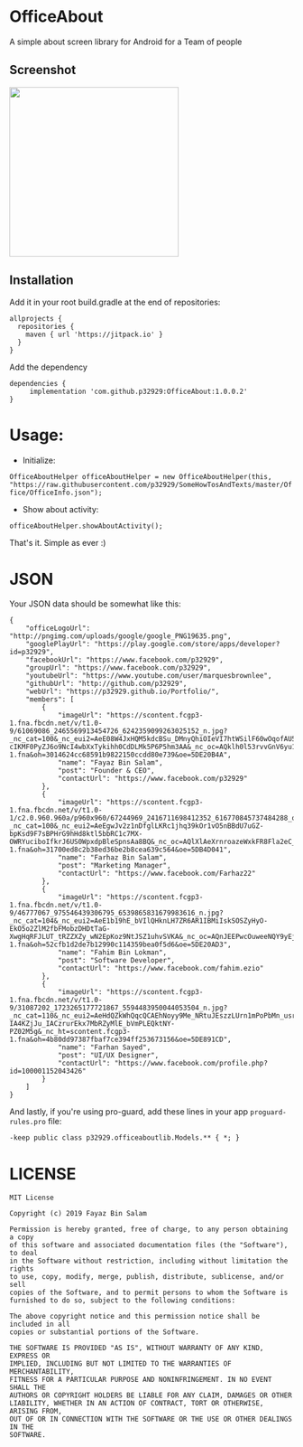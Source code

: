 # OfficeAbout
A simple about screen library for Android for a Team of people

## Screenshot

<img src="https://user-images.githubusercontent.com/6418354/61729396-e7f8fe80-ad98-11e9-9477-9c0b4f8943ba.png" width="300">

## Installation
Add it in your root build.gradle at the end of repositories:
```
allprojects {
  repositories {
    maven { url 'https://jitpack.io' }
  }
}
```

Add the dependency
```
dependencies {
     implementation 'com.github.p32929:OfficeAbout:1.0.0.2'
}
```

# Usage:
* Initialize:

`OfficeAboutHelper officeAboutHelper = new OfficeAboutHelper(this, "https://raw.githubusercontent.com/p32929/SomeHowTosAndTexts/master/Office/OfficeInfo.json");`

* Show about activity:

`officeAboutHelper.showAboutActivity();`

That's it. Simple as ever :)

# JSON
Your JSON data should be somewhat like this:
```
{
    "officeLogoUrl": "http://pngimg.com/uploads/google/google_PNG19635.png",
    "googlePlayUrl": "https://play.google.com/store/apps/developer?id=p32929",
    "facebookUrl": "https://www.facebook.com/p32929",
    "groupUrl": "https://www.facebook.com/p32929",
    "youtubeUrl": "https://www.youtube.com/user/marquesbrownlee",
    "githubUrl": "http://github.com/p32929",
    "webUrl": "https://p32929.github.io/Portfolio/",
    "members": [
        {
            "imageUrl": "https://scontent.fcgp3-1.fna.fbcdn.net/v/t1.0-9/61069086_2465569913454726_6242359099263025152_n.jpg?_nc_cat=100&_nc_eui2=AeE08W4JxHQM5kdcBSu_DMnyQhiOIeVI7htWSilF60wOqofAU5lz6mD6cEi0j4Ffw-cIKMF0PyZJ6o9NcI4wbXxTykihh0CdDLMk5P6P5hm3AA&_nc_oc=AQklh0l53rvvGnV6yu1on1aQPKphOIWhWwOAZZfk5A4nyP0cxYvAOECJzZioFRDzS3s&_nc_ht=scontent.fcgp3-1.fna&oh=3014624cc68591b9822150ccdd80e739&oe=5DE20B4A",
            "name": "Fayaz Bin Salam",
            "post": "Founder & CEO",
            "contactUrl": "https://www.facebook.com/p32929"
        },
        {
            "imageUrl": "https://scontent.fcgp3-1.fna.fbcdn.net/v/t1.0-1/c2.0.960.960a/p960x960/67244969_2416711698412352_616770845737484288_o.jpg?_nc_cat=100&_nc_eui2=AeEgwJv2z1nDfglLKRc1jhq39kOr1vO5nBBdU7uGZ-bpKsd9F7sBPHrG9hHd8ktl5bbRC1c7MX-OWRYuciboIfkrJ6US0WpxdpBleSpnsAa8BQ&_nc_oc=AQlXlAeXrnroazeWxkFR8Fla2eC_otrTCdnIAsA8sMvIJPQmJN1cVBFsO2L0_TqRGfM&_nc_ht=scontent.fcgp3-1.fna&oh=31700ed8c2b38ed36be2b8cea639c564&oe=5DB4D041",
            "name": "Farhaz Bin Salam",
            "post": "Marketing Manager",
            "contactUrl": "https://www.facebook.com/Farhaz22"
        },
        {
            "imageUrl": "https://scontent.fcgp3-1.fna.fbcdn.net/v/t1.0-9/46777067_975546439306795_6539865831679983616_n.jpg?_nc_cat=104&_nc_eui2=AeE1b19hE_bVIlQHknLH7ZR6AR1IBMiIskSOSZyHyO-EkO5o2ZlM2fbFMobzDHDtTaG-XwgHqRFJLUT_tRZZXZy_wN2EpKoz9NtJSZ1uhvSVKA&_nc_oc=AQnJEEPwcOuweeNQY9yEj6d14vT1EajIaYVU9Ljaf0bk832yY1Cmjsg4jByKLUe7dDg&_nc_ht=scontent.fcgp3-1.fna&oh=52cfb1d2de7b12990c114359bea0f5d6&oe=5DE20AD3",
            "name": "Fahim Bin Lokman",
            "post": "Software Developer",
            "contactUrl": "https://www.facebook.com/fahim.ezio"
        },
        {
            "imageUrl": "https://scontent.fcgp3-1.fna.fbcdn.net/v/t1.0-9/31087202_1723265177721867_5594483950044053504_n.jpg?_nc_cat=110&_nc_eui2=AeHdQZkWhQqcQCAEhNoyy9Me_NRtuJEszzLUrn1mPoPbMn_usrMDfrUicnKK1zZNOMtkAy_ewG_nqpB9_l2Nfa5vMzQcnpKFtR1A78rMemzCkw&_nc_oc=AQnUUhMOuUrrNwUWvr-IA4KZjJu_IACzrurEkx7MbRZyMlE_bVmPLEQktNY-PZ02M5g&_nc_ht=scontent.fcgp3-1.fna&oh=4b80dd97387fbaf7ce394ff253673156&oe=5DE891CD",
            "name": "Farhan Sayed",
            "post": "UI/UX Designer",
            "contactUrl": "https://www.facebook.com/profile.php?id=100001152043426"
        }
    ]
}
```

And lastly, if you're using pro-guard, add these lines in your app `proguard-rules.pro` file:

`-keep public class p32929.officeaboutlib.Models.** { *; }`

# LICENSE
```
MIT License

Copyright (c) 2019 Fayaz Bin Salam

Permission is hereby granted, free of charge, to any person obtaining a copy
of this software and associated documentation files (the "Software"), to deal
in the Software without restriction, including without limitation the rights
to use, copy, modify, merge, publish, distribute, sublicense, and/or sell
copies of the Software, and to permit persons to whom the Software is
furnished to do so, subject to the following conditions:

The above copyright notice and this permission notice shall be included in all
copies or substantial portions of the Software.

THE SOFTWARE IS PROVIDED "AS IS", WITHOUT WARRANTY OF ANY KIND, EXPRESS OR
IMPLIED, INCLUDING BUT NOT LIMITED TO THE WARRANTIES OF MERCHANTABILITY,
FITNESS FOR A PARTICULAR PURPOSE AND NONINFRINGEMENT. IN NO EVENT SHALL THE
AUTHORS OR COPYRIGHT HOLDERS BE LIABLE FOR ANY CLAIM, DAMAGES OR OTHER
LIABILITY, WHETHER IN AN ACTION OF CONTRACT, TORT OR OTHERWISE, ARISING FROM,
OUT OF OR IN CONNECTION WITH THE SOFTWARE OR THE USE OR OTHER DEALINGS IN THE
SOFTWARE.

```